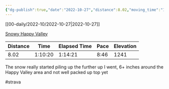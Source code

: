 ```yaml
---
{"dg-publish":true,"date":"2022-10-27","distance":8.02,"moving_time":"1:10:20","elapsed_time":"1:14:21","pace":"8:46","total_elevation_gain":1241,"url":"https://www.strava.com/activities/8029096644","permalink":"/01-personal/strava/2022-10-27-snowy-happy-valley/","dgPassFrontmatter":true}
---
```



[[00-daily/2022-10/2022-10-27\|2022-10-27]]

[Snowy Happy Valley](https://www.strava.com/activities/8029096644)

| Distance | Time    | Elapsed Time | Pace | Elevation |
| -------- | ------- | ------------ | ---- | --------- |
| 8.02     | 1:10:20 | 1:14:21      | 8:46 | 1241      |


The snow really started piling up the further up I went, 6+ inches around the Happy Valley area and not well packed up top yet

#strava
